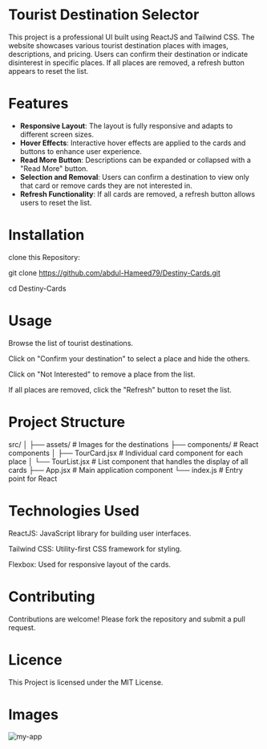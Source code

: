 # Tourist Destination Selector

This project is a professional UI built using ReactJS and Tailwind CSS. The website showcases various tourist destination places with images, descriptions, and pricing. Users can confirm their destination or indicate disinterest in specific places. If all places are removed, a refresh button appears to reset the list.

# Features

- **Responsive Layout**: The layout is fully responsive and adapts to different screen sizes.
- **Hover Effects**: Interactive hover effects are applied to the cards and buttons to enhance user experience.
- **Read More Button**: Descriptions can be expanded or collapsed with a "Read More" button.
- **Selection and Removal**: Users can confirm a destination to view only that card or remove cards they are not interested in.
- **Refresh Functionality**: If all cards are removed, a refresh button allows users to reset the list.

# Installation

clone this Repository: 

git clone https://github.com/abdul-Hameed79/Destiny-Cards.git

cd Destiny-Cards

# Usage

Browse the list of tourist destinations.

Click on "Confirm your destination" to select a place and hide the others.

Click on "Not Interested" to remove a place from the list.

If all places are removed, click the "Refresh" button to reset the list.

# Project Structure

 src/
 │
 ├── assets/          # Images for the destinations
 ├── components/      # React components
 │   ├── TourCard.jsx # Individual card component for each place
 │   └── TourList.jsx # List component that handles the display of all cards
 ├── App.jsx          # Main application component
 └── index.js         # Entry point for React


# Technologies Used

ReactJS: JavaScript library for building user interfaces.

Tailwind CSS: Utility-first CSS framework for styling.

Flexbox: Used for responsive layout of the cards.

# Contributing

Contributions are welcome! Please fork the repository and submit a pull request.

# Licence

This Project is licensed under the MIT License.

# Images

![my-app](https://github.com/user-attachments/assets/d595e844-2888-463a-ae77-a158eef145b3)



